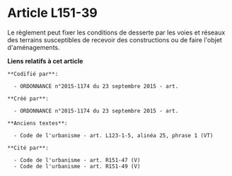 # Article L151-39

Le règlement peut fixer les conditions de desserte par les voies et réseaux des terrains susceptibles de recevoir des
constructions ou de faire l'objet d'aménagements.

**Liens relatifs à cet article**

	**Codifié par**:

	  - ORDONNANCE n°2015-1174 du 23 septembre 2015 - art.

	**Créé par**:

	  - ORDONNANCE n°2015-1174 du 23 septembre 2015 - art.

	**Anciens textes**:

	  - Code de l'urbanisme - art. L123-1-5, alinéa 25, phrase 1 (VT)

	**Cité par**:

	  - Code de l'urbanisme - art. R151-47 (V)
	  - Code de l'urbanisme - art. R151-49 (V)
